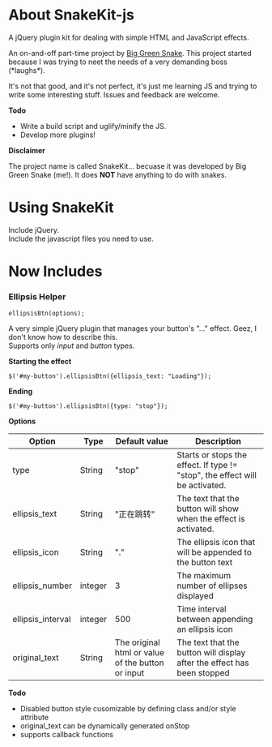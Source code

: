 # About SnakeKit-js

A jQuery plugin kit for dealing with simple HTML and JavaScript effects.

An on-and-off part-time project by [Big Green Snake](http://www.github.com/jasminexie). This project started because I was trying to neet the needs of a very demanding boss (\*laughs\*).

It's not that good, and it's not perfect, it's just me learning JS and trying to write some interesting stuff. Issues and feedback are welcome.

__Todo__

* Write a build script and uglify/minify the JS.
* Develop more plugins!

__Disclaimer__

The project name is called SnakeKit... becuase it was developed by Big Green Snake (me!). It does **NOT** have anything to do with snakes. 

# Using SnakeKit

Include jQuery.   
Include the javascript files you need to use.

# Now Includes

### Ellipsis Helper

````
ellipsisBtn(options);
````

A very simple jQuery plugin that manages your button's "..." effect. 
Geez, I don't know how to describe this.    
Supports only *input* and *button* types.

__Starting the effect__

````
$('#my-button').ellipsisBtn({ellipsis_text: "Loading"});
````

__Ending__

````
$('#my-button').ellipsisBtn({type: "stop"});
````

__Options__

Option	| Type | Default value	|	Description
-------|------|-------|--------------
type	|	String | "stop" | Starts or stops the effect. If type != "stop", the effect will be activated.
ellipsis_text | String | "正在跳转" | The text that the button will show when the effect is activated.
ellipsis_icon | String | "."	| The ellipsis icon that will be appended to the button text
ellipsis_number | integer | 3 | The maximum number of ellipses displayed
ellipsis_interval | integer | 500 | Time interval between appending an ellipsis icon
original_text	| String 	| The original html or value of the button or input | The text that the button will display after the effect has been stopped

__Todo__

* Disabled button style cusomizable by defining class and/or style attribute
* original_text can be dynamically generated onStop
* supports callback functions


